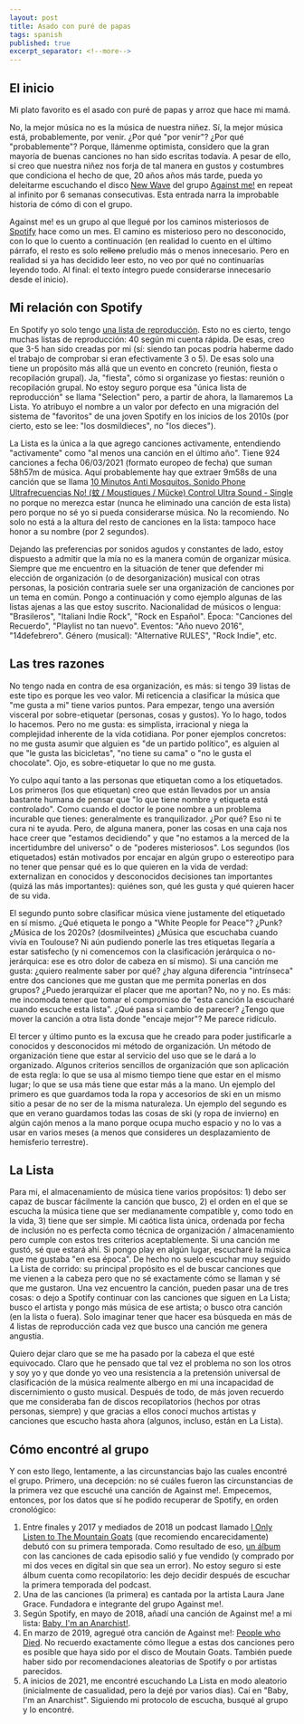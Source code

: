 ```yaml
---
layout: post
title: Asado con puré de papas
tags: spanish
published: true
excerpt_separator: <!--more-->
---
```


## El inicio

Mi plato favorito es el asado con puré de papas y arroz que hace mi mamá.

No, la mejor música no es la música de nuestra niñez. Sí, la mejor música está, probablemente, por venir. ¿Por qué "por venir"? ¿Por qué "probablemente"? Porque, llámenme optimista, considero que la gran mayoría de buenas canciones no han sido escritas todavía. A pesar de ello, sí creo que nuestra niñez nos forja de tal manera en gustos y costumbres que condiciona el hecho de que, 20 años años más tarde, pueda yo deleitarme escuchando el disco [New Wave](https://open.spotify.com/album/08IrBeiM2LU3HAqAaHQcQq?si=6qBBcbMhQG6MT5N8hwjnMA) del grupo [Against me!](https://open.spotify.com/artist/29lz7gs8edwnnfuXW4FhMl?si=CRGKOvCATkax_pC_G6f8qg) en repeat al infinito por 6 semanas consecutivas. Esta entrada narra la improbable historia de cómo di con el grupo.

<!--more-->

Against me! es un grupo al que llegué por los caminos misteriosos de [Spotify](https://www.spotify.com/fr/) hace como un mes. El camino es misterioso pero no desconocido, con lo que lo cuento a continuación (en realidad lo cuento en el último párrafo, el resto es solo ~~relleno~~ preludio más o menos innecesario. Pero en realidad si ya has decidido leer esto, no veo por qué no continuarías leyendo todo. Al final: el texto íntegro puede considerarse innecesario desde el inicio).

## Mi relación con Spotify

En Spotify yo solo tengo [una lista de reproducción](https://open.spotify.com/playlist/4fDjTbW0vdN3EZv0lpvw6X?si=TpYPJ9XlSsuLYTCS2ILAlw). Esto no es cierto, tengo muchas listas de reproducción: 40 según mi cuenta rápida. De esas, creo que 3-5 han sido creadas por mi (sí: siendo tan pocas podría haberme dado el trabajo de comprobar si eran efectivamente 3 o 5). De esas solo una tiene un propósito más allá que un evento en concreto (reunión, fiesta o recopilación grupal). Ja, "fiesta", cómo si organizase yo fiestas: reunión o recopilación grupal. No estoy seguro porque esa "única lista de reproducción" se llama "Selection" pero, a partir de ahora, la llamaremos La Lista. Yo atribuyo el nombre a un valor por defecto en una migración del sistema de "favoritos" de una joven Spotify en los inicios de los 2010s (por cierto, esto se lee: "los dosmildieces", no "los dieces").

La Lista es la única a la que agrego canciones activamente, entendiendo "activamente" como "al menos una canción en el último año". Tiene 924 canciones a fecha 06/03/2021 (formato europeo de fecha) que suman 58h57m de música. Aquí probablemente hay que extraer 9m58s de una canción que se llama [10 Minutos Anti Mosquitos. Sonido Phone Ultrafrecuencias No! (蚊 / Moustiques / Mücke) Control Ultra Sound - Single](https://open.spotify.com/track/2LVDd8mRk6T4aN6Gk3HSiU?si=6tkCrtiFR46CKFw3dp5gfQ) no porque no merezca estar (nunca he eliminado una canción de esta lista) pero porque no sé yo si pueda considerarse música. No la recomiendo. No solo no está a la altura del resto de canciones en la lista: tampoco hace honor a su nombre (por 2 segundos).

Dejando las preferencias por sonidos agudos y constantes de lado, estoy dispuesto a admitir que la mía no es la manera común de organizar música. Siempre que me encuentro en la situación de tener que defender mi elección de organización (o de desorganización) musical con otras personas, la posición contraria suele ser una organización de canciones por un tema en común. Pongo a continuación y como ejemplo algunas de las listas ajenas a las que estoy suscrito. Nacionalidad de músicos o lengua: "Brasileros", "Italiani Indie Rock", "Rock en Español". Época: "Canciones del Recuerdo", "Playlist no tan nuevo". Eventos: "Año nuevo 2016", "14defebrero". Género (musical): "Alternative RULES", "Rock Indie", etc.

## Las tres razones

No tengo nada en contra de esa organización, es más: si tengo 39 listas de este tipo es porque les veo valor. Mi reticencia a clasificar la música que "me gusta a mi" tiene varios puntos. Para empezar, tengo una aversión visceral por sobre-etiquetar (personas, cosas y gustos). Yo lo hago, todos lo hacemos. Pero no me gusta: es simplista, irracional y niega la complejidad inherente de la vida cotidiana. Por poner ejemplos concretos: no me gusta asumir que alguien es "de un partido político", es alguien al que "le gusta las bicicletas", "no tiene su cama" o "no le gusta el chocolate". Ojo, es sobre-etiquetar lo que no me gusta.

Yo culpo aquí tanto a las personas que etiquetan como a los etiquetados. Los primeros (los que etiquetan) creo que están llevados por un ansia bastante humana de pensar que "lo que tiene nombre y etiqueta está controlado". Como cuando el doctor le pone nombre a un problema incurable que tienes: generalmente es tranquilizador. ¿Por qué? Eso ni te cura ni te ayuda. Pero, de alguna manera, poner las cosas en una caja nos hace creer que "estamos decidiendo" y que "no estamos a la merced de la incertidumbre del universo" o de "poderes misteriosos". Los segundos (los etiquetados) están motivados por encajar en algún grupo o estereotipo para no tener que pensar qué es lo que quieren en la vida de verdad: externalizan en conocidos y desconocidos decisiones tan importantes (quizá las más importantes): quiénes son, qué les gusta y qué quieren hacer de su vida.

El segundo punto sobre clasificar música viene justamente del etiquetado en sí mismo. ¿Qué etiqueta le pongo a "White People for Peace"? ¿Punk? ¿Música de los 2020s? (dosmilveintes) ¿Música que escuchaba cuando vivía en Toulouse? Ni aún pudiendo ponerle las tres etiquetas llegaría a estar satisfecho (y ni comencemos con la clasificación jerárquica o no-jerárquica: ese es otro dolor de cabeza en sí mismo). Si una canción me gusta: ¿quiero realmente saber por qué? ¿hay alguna diferencia "intrínseca" entre dos canciones que me gustan que me permita ponerlas en dos grupos? ¿Puedo jerarquizar el placer que me aportan? No, no y no. Es más: me incomoda tener que tomar el compromiso de "esta canción la escucharé cuando escuche esta lista". ¿Qué pasa si cambio de parecer? ¿Tengo que mover la canción a otra lista donde "encaje mejor"? Me parece ridículo.

El tercer y último punto es la excusa que he creado para poder justificarle a conocidos y desconocidos mi método de organización. Un método de organización tiene que estar al servicio del uso que se le dará a lo organizado. Algunos criterios sencillos de organización que son aplicación de esta regla: lo que se usa al mismo tiempo tiene que estar en el mismo lugar; lo que se usa más tiene que estar más a la mano. Un ejemplo del primero es que guardamos toda la ropa y accesorios de ski en un mismo sitio a pesar de no ser de la misma naturaleza. Un ejemplo del segundo es que en verano guardamos todas las cosas de ski (y ropa de invierno) en algún cajón menos a la mano porque ocupa mucho espacio y no lo vas a usar en varios meses (a menos que consideres un desplazamiento de hemisferio terrestre).

## La Lista

Para mi, el almacenamiento de música tiene varios propósitos: 1) debo ser capaz de buscar fácilmente la canción que busco, 2) el orden en el que se escucha la música tiene que ser medianamente compatible y, como todo en la vida, 3) tiene que ser simple. Mi caótica lista única, ordenada por fecha de inclusión no es perfecta como técnica de organización / almacenamiento pero cumple con estos tres criterios aceptablemente. Si una canción me gustó, sé que estará ahí. Si pongo play en algún lugar, escucharé la música que me gustaba "en esa época". De hecho no suelo escuchar muy seguido La Lista de corrido: su principal propósito es el de buscar canciones que me vienen a la cabeza pero que no sé exactamente cómo se llaman y sé que me gustaron. Una vez encuentro la canción, pueden pasar una de tres cosas: o dejo a Spotify continuar con las canciones que siguen en La Lista; busco el artista y pongo más música de ese artista; o busco otra canción (en la lista o fuera). Solo imaginar tener que hacer esa búsqueda en más de 4 listas de reproducción cada vez que busco una canción me genera angustia. 

Quiero dejar claro que se me ha pasado por la cabeza el que esté equivocado. Claro que he pensado que tal vez el problema no son los otros y soy yo y que donde yo veo una resistencia a la pretensión universal de clasificación de la música realmente albergo en mi una incapacidad de discernimiento o gusto musical. Después de todo, de más joven recuerdo que me consideraba fan de discos recopilatorios (hechos por otras personas, siempre) y que gracias a ellos conocí muchos artistas y canciones que escucho hasta ahora (algunos, incluso, están en La Lista).

## Cómo encontré al grupo

Y con esto llego, lentamente, a las circunstancias bajo las cuales encontré el grupo. Primero, una decepción: no sé cuáles fueron las circunstancias de la primera vez que escuché una canción de Against me!. Empecemos, entonces, por los datos que sí he podido recuperar de Spotify, en orden cronológico:

1. Entre finales y 2017 y mediados de 2018 un podcast llamado [I Only Listen to The Mountain Goats](https://open.spotify.com/show/0nXkEK0eeD10Wn3MdGBNKJ?si=Lw_azOiQRyOUyVEwp6ejAw) (que recomiendo encarecidamente) debutó con su primera temporada. Como resultado de eso, [un álbum](https://open.spotify.com/playlist/4tXs9calWQrZwITpQ5TlmM?si=rOk8sy7zSd-P66T3ItXcLw) con las canciones de cada episodio salió y fue vendido (y comprado por mi dos veces en digital sin que sea un error). No estoy seguro si este álbum cuenta como recopilatorio: les dejo decidir después de escuchar la primera temporada del podcast.
2. Una de las canciones (la primera) es cantada por la artista Laura Jane Grace. Fundadora e integrante del grupo Against me!.
3. Según Spotify, en mayo de 2018, añadí una canción de Against me! a mi lista: [Baby, I'm an Anarchist!](https://open.spotify.com/track/0uSwAqfR6cBDj5BRP6L3Vx?si=7kilWXEgR7OFWW1gLxgFeA).
4. En marzo de 2019, agregué otra canción de Against me!: [People who Died](https://open.spotify.com/track/5nS1DtD3mWhNrL5EorIUVI?si=rQkM1DJBTjqRXNorkowSqQ). No recuerdo exactamente cómo llegue a estas dos canciones pero es posible que haya sido por el disco de Moutain Goats. También puede haber sido por recomendaciones aleatorias de Spotify o por artistas parecidos.
5. A inicios de 2021, me encontré escuchando La Lista en modo aleatorio (inicialmente de casualidad, pero la dejé por varios días). Caí en "Baby, I'm an Anarchist". Siguiendo mi protocolo de escucha, busqué al grupo y lo encontré.

